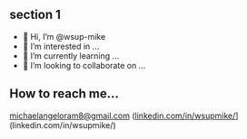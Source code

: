 ## section 1
- 👋 Hi, I’m @wsup-mike
- 👀 I’m interested in ...
- 🌱 I’m currently learning ...
- 💞️ I’m looking to collaborate on ...




## How to reach me...
michaelangeloram8@gmail.com
([linkedin.com/in/wsupmike/](https://www.linkedin.com/in/wsupmike/)](linkedin.com/in/wsupmike/)

